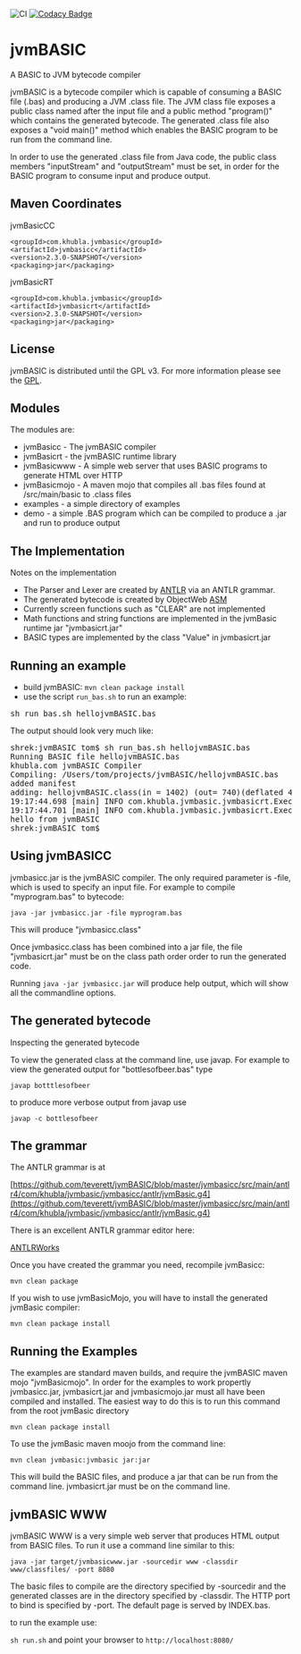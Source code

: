 ![CI](https://github.com/teverett/jvmBASIC/workflows/CI/badge.svg)
[![Codacy Badge](https://api.codacy.com/project/badge/Grade/dae9bbea869d4757a7d3a2578bd79348)](https://www.codacy.com/app/teverett/jvmBASIC?utm_source=github.com&amp;utm_medium=referral&amp;utm_content=teverett/jvmBASIC&amp;utm_campaign=Badge_Grade)

jvmBASIC
========

A BASIC to JVM bytecode compiler

jvmBASIC is a bytecode compiler which is capable of consuming a BASIC file (.bas) and producing a JVM .class file. The JVM class file exposes a public class named after the input file and a public method "program()" which contains the generated bytecode.  The generated .class file also exposes a "void main()" method which enables the BASIC program to be run from the command line.

In order to use the generated .class file from Java code, the public class members "inputStream" and "outputStream" must be set, in order for the BASIC program to consume input and produce output.


Maven Coordinates
-------------------

jvmBasicCC

```
<groupId>com.khubla.jvmbasic</groupId>
<artifactId>jvmbasicc</artifactId>
<version>2.3.0-SNAPSHOT</version>
<packaging>jar</packaging>
```

jvmBasicRT

```
<groupId>com.khubla.jvmbasic</groupId>
<artifactId>jvmbasicrt</artifactId>
<version>2.3.0-SNAPSHOT</version>
<packaging>jar</packaging>
```



License
---------

jvmBASIC is distributed until the GPL v3. For more information please see the [GPL](http://www.gnu.org/licenses/gpl.txt).

Modules
---------

The modules are:

* jvmBasicc - The jvmBASIC compiler
* jvmBasicrt - the jvmBASIC runtime library
* jvmBasicwww - A simple web server that uses BASIC programs to generate HTML over HTTP
* jvmBasicmojo - A maven mojo that compiles all .bas files found at /src/main/basic to .class files
* examples - a simple directory of examples
* demo - a simple .BAS program which can be compiled to produce a .jar and run to produce output

The Implementation
---------

Notes on the implementation

* The Parser and Lexer are created by [ANTLR](http://www.antlr.org) via an ANTLR grammar. 
* The generated bytecode is created by ObjectWeb [ASM](http://asm.ow2.org/)
* Currently screen functions such as "CLEAR" are not implemented
* Math functions and string functions are implemented in the jvmBasic runtime jar "jvmbasicrt.jar"
* BASIC types are implemented by the class "Value" in jvmbasicrt.jar

Running an example
---------

* build jvmBASIC: `mvn clean package install`
* use the script `run_bas.sh` to run an example:

<pre>
sh run_bas.sh hellojvmBASIC.bas
</pre>

The output should look very much like:
<pre>
shrek:jvmBASIC tom$ sh run_bas.sh hellojvmBASIC.bas 
Running BASIC file hellojvmBASIC.bas
khubla.com jvmBASIC Compiler
Compiling: /Users/tom/projects/jvmBASIC/hellojvmBASIC.bas
added manifest
adding: hellojvmBASIC.class(in = 1402) (out= 740)(deflated 47%)
19:17:44.698 [main] INFO com.khubla.jvmbasic.jvmbasicrt.ExecutionContext - pushing String: '"hello from jvmBASIC"'
19:17:44.701 [main] INFO com.khubla.jvmbasic.jvmbasicrt.ExecutionContext - popping hello from jvmBASIC
hello from jvmBASIC
shrek:jvmBASIC tom$ 
</pre>


Using jvmBASICC
---------

jvmbasicc.jar is the jvmBASIC compiler. The only required parameter is -file, which is used to specify an input file.  For example to compile "myprogram.bas" to bytecode:

`java -jar jvmbasicc.jar -file myprogram.bas`

This will produce "jvmbasicc.class"

Once jvmbasicc.class has been combined into a jar file, the file "jvmbasicrt.jar" must be on the class path order order to run the generated code.

Running `java -jar jvmbasicc.jar` will produce help output, which will show all the commandline options.

The generated bytecode
---------

Inspecting the generated bytecode

To view the generated class at the command line, use javap.  For example to view the generated output for "bottlesofbeer.bas" type

`javap botttlesofbeer`

to produce more verbose output from javap use

`javap -c bottlesofbeer`

The grammar
---------

The ANTLR grammar is at 

[https://github.com/teverett/jvmBASIC/blob/master/jvmbasicc/src/main/antlr4/com/khubla/jvmbasic/jvmbasicc/antlr/jvmBasic.g4](https://github.com/teverett/jvmBASIC/blob/master/jvmbasicc/src/main/antlr4/com/khubla/jvmbasic/jvmbasicc/antlr/jvmBasic.g4)

There is an excellent ANTLR grammar editor here:

[ANTLRWorks](http://www.antlr.org/works/)

Once you have created the grammar you need, recompile jvmBasicc:

`mvn clean package`

If you wish to use jvmBasicMojo, you will have to install the generated jvmBasic compiler:

`mvn clean package install`

Running the Examples
---------

The examples are standard maven builds, and require the jvmBASIC maven mojo "jvmBasicmojo".  In order for the examples to work propertly jvmbasicc.jar, jvmbasicrt.jar and jvmbasicmojo.jar must all have been compiled and installed.  The easiest way to do this is to run this command from the root jvmBasic directory

`mvn clean package install`

To use the jvmBasic maven moojo from the command line:

`mvn clean jvmbasic:jvmbasic jar:jar`

This will build the BASIC files, and produce a jar that can be run from the command line.  jvmbasicrt.jar must be on the command line.

jvmBASIC WWW
---------

jvmBASIC WWW is a very simple web server that produces HTML output from BASIC files.  To run it use a command line similar to this:

`java -jar target/jvmbasicwww.jar -sourcedir www -classdir www/classfiles/ -port 8080`

The basic files to compile are the directory specified by -sourcedir and the generated classes are in the directory specified by -classdir.  The HTTP port to bind is specified by -port.  The default page is served by INDEX.bas.

to run the example use:

`sh run.sh` and point your browser to `http://localhost:8080/`



